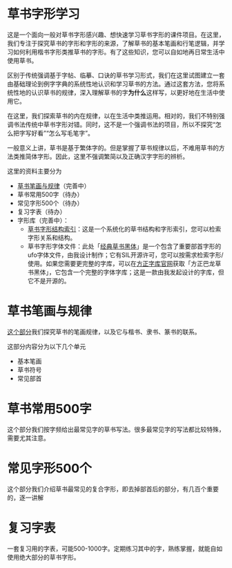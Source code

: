 # 草书字形学习

这是一个面向一般对草书字形感兴趣、想快速学习草书字形的课件项目。在这里，我们专注于探究草书的字形和字形的来源，了解草书的基本笔画和行笔逻辑，并学习如何利用楷书字形类推草书的字形。有了这些知识，您可以自如地再日常生活中使用草书。

区别于传统强调基于字帖、临摹、口诀的草书学习形式，我们在这里试图建立一套由基础理论到例字字典的系统性地认识和学习草书的方法。通过这套方法，您将系统性地的认识草书的规律，深入理解草书的字**为什么**这样写，以更好地在生活中使用它。

在这里，我们探索草书的内在规律，以在生活中类推运用。相对的，我们不特别强调书法传统中草书字形对错。同时，这不是一个强调书法的项目，所以不探究“怎么把字写好看”“怎么写毛笔字”。

一般意义上讲，草书是基于繁体字的。但是掌握了草书规律以后，不难用草书的方法类推简体字形。因此，这里不强调繁简以及正确汉字字形的辨析。

这里的资料主要分为
* [草书笔画与规律](lessons-basic/README.md)（完善中）
* 草书常用500字（待办）
* 常见字形500个（待办）
* 复习字表（待办）
* 字形库（完善中）：
	* [草书字形结构索引](dictionary/README.md)：这是一个系统化的草书结构和字形索引，您可以检索字形关系和结构。
	* 草书字形字体文件：此处「[经典草书黑体](src/JingdianCaoshuHeiti.ufo)」是一个包含了重要部首字形的ufo字体文件，由我设计制作；它有SIL开源许可，您可以按需求检索字形/使用。如果您需要更完整的字库，可以在[方正字库官网](https://www.foundertype.com)获取「方正巴龙草书黑体」，它包含一个完整的字体字库；这是一款由我发起设计的字库，但它不是开源的。

# 草书笔画与规律

[这个部分](lessons-basic/README.md)我们探究草书的笔画规律，以及它与楷书、隶书、篆书的联系。

这部分内容分为以下几个单元
* 基本笔画
* 草书符号
* 常见部首

# 草书常用500字

这个部分我们按字频给出最常见字的草书写法。很多最常见字的写法都比较特殊，需要尤其注意。

# 常见字形500个

这个部分我们介绍草书最常见的复合字形，即去掉部首后的部分，有几百个重要的，逐一讲解

# 复习字表

一套复习用的字表，可能500-1000字。定期练习其中的字，熟练掌握，就能自如使用绝大部分的草书字形。